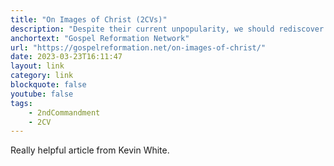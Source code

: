 ```yaml
---
title: "On Images of Christ (2CVs)"
description: "Despite their current unpopularity, we should rediscover the truths and helpfulness of the confessions concerning the use of images. They are supported by many arguments from many sources, including the Scriptures, and essential teachings of Reformed Christology."
anchortext: "Gospel Reformation Network"
url: "https://gospelreformation.net/on-images-of-christ/"
date: 2023-03-23T16:11:47
layout: link
category: link
blockquote: false
youtube: false
tags:
    - 2ndCommandment
    - 2CV
---
```


Really helpful article from Kevin White.